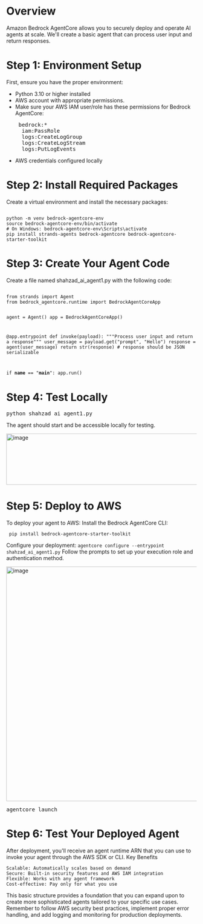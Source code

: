 # Overview

Amazon Bedrock AgentCore allows you to securely deploy and operate AI agents at scale. We'll create a basic agent that can process user input and return responses.

# Step 1: Environment Setup

First, ensure you have the proper environment:
- Python 3.10 or higher installed
- AWS account with appropriate permissions.
- Make sure your AWS IAM user/role has these permissions for Bedrock AgentCore:
  <pre> bedrock:*
    iam:PassRole
    logs:CreateLogGroup
    logs:CreateLogStream
    logs:PutLogEvents</pre>
- AWS credentials configured locally

# Step 2: Install Required Packages
Create a virtual environment and install the necessary packages:

<code>
python -m venv bedrock-agentcore-env
source bedrock-agentcore-env/bin/activate  
# On Windows: bedrock-agentcore-env\Scripts\activate
pip install strands-agents bedrock-agentcore bedrock-agentcore-starter-toolkit
</code>

# Step 3: Create Your Agent Code
Create a file named shahzad_ai_agent1.py
with the following code:

<code>
from strands import Agent
from bedrock_agentcore.runtime import BedrockAgentCoreApp

agent = Agent()
app = BedrockAgentCoreApp()

@app.entrypoint
def invoke(payload):
    """Process user input and return a response"""
    user_message = payload.get("prompt", "Hello")
    response = agent(user_message)
    return str(response)  # response should be JSON serializable

if __name__ == "__main__":
    app.run()
</code>

# Step 4: Test Locally
<pre>python shahzad_ai_agent1.py</pre>
The agent should start and be accessible locally for testing.

<img width="741" height="135" alt="image" src="https://github.com/user-attachments/assets/d4387508-ff44-4b80-a31a-1e9b51bd4089" />



# Step 5: Deploy to AWS
To deploy your agent to AWS: Install the Bedrock AgentCore CLI:


<code> pip install bedrock-agentcore-starter-toolkit</code>


Configure your deployment:
<code>agentcore configure --entrypoint shahzad_ai_agent1.py</code>
Follow the prompts to set up your execution role and authentication method.


<img width="979" height="619" alt="image" src="https://github.com/user-attachments/assets/412a4613-f7c1-4b73-abaf-0feb09d16802" />



<pre>agentcore launch</pre>


# Step 6: Test Your Deployed Agent

After deployment, you'll receive an agent runtime ARN that you can use to invoke your agent through the AWS SDK or CLI.
Key Benefits

    Scalable: Automatically scales based on demand
    Secure: Built-in security features and AWS IAM integration
    Flexible: Works with any agent framework
    Cost-effective: Pay only for what you use

This basic structure provides a foundation that you can expand upon to create more sophisticated agents tailored to your specific use cases. 
Remember to follow AWS security best practices, implement proper error handling, and add logging and monitoring for production deployments.
